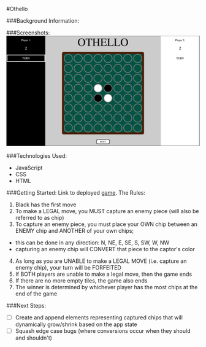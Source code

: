 #Othello

###Background Information:

###Screenshots:
![Othello Screenshot](images/OthelloSS.png)

###Technologies Used:
- JavaScript
- CSS
- HTML

###Getting Started:
Link to deployed [game](https://pages.git.generalassemb.ly/chung972/SEI-Project-1/).
The Rules:
1. Black has the first move
2. To make a LEGAL move, you MUST capture an enemy piece (will also be referred to as chip)
3. To capture an enemy piece, you must place your OWN chip between an ENEMY chip and ANOTHER of your own chips;
- this can be done in any direction: N, NE, E, SE, S, SW, W, NW
- capturing an enemy chip will CONVERT that piece to the captor's color
4. As long as you are UNABLE to make a LEGAL MOVE (i.e. capture an enemy chip), your turn will be FORFEITED
5. If BOTH players are unable to make a legal move, then the game ends
6. If there are no more empty tiles, the game also ends
7. The winner is determined by whichever player has the most chips at the end of the game

###Next Steps:
- [ ] Create and append elements representing captured chips that will dynamically grow/shrink based on the app state
- [ ] Squash edge case bugs (where conversions occur when they should and shouldn't)
